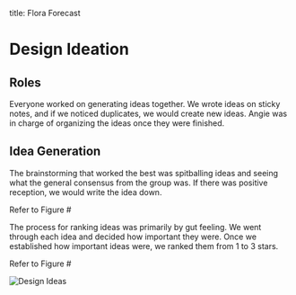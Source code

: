 title: Flora Forecast  
# Design Ideation

## Roles
Everyone worked on generating ideas together. We wrote ideas on sticky notes, and if we noticed duplicates, we would create new ideas. Angie was in charge of organizing the ideas once they were finished.

## Idea Generation
The brainstorming that worked the best was spitballing ideas and seeing what the general consensus from the group was. If there was positive reception, we would write the idea down.

Refer to Figure #

The process for ranking ideas was primarily by gut feeling. We went through each idea and decided how important they were. Once we established how important ideas were, we ranked them from 1 to 3 stars.

Refer to Figure #

![Design Ideas](https://github.com/Team-310/Team-310.github.io/assets/157059404/37c3e292-1c56-4b13-a72f-d6664a71bd19)


